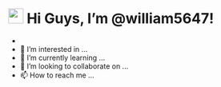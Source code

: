 # <img src="https://raw.githubusercontent.com/MartinHeinz/MartinHeinz/master/wave.gif" width="30px">  Hi Guys, I’m @william5647!


- 
- 👀 I’m interested in ...
- 🌱 I’m currently learning ...
- 💞️ I’m looking to collaborate on ...
- 📫 How to reach me ...

<!---
william5647/william5647 is a ✨ special ✨ repository because its `README.md` (this file) appears on your GitHub profile.
You can click the Preview link to take a look at your changes.
--->
